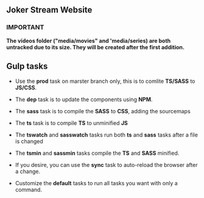 ## Joker Stream Website

### IMPORTANT

**The vídeos folder ("media/movies" and 'media/series) are both untracked due to its size. They will be created after the first addition.**


## Gulp tasks


- Use the **prod** task on marster branch only, this is to comlite **TS/SASS** to **JS/CSS**.

- The **dep** task is to update the components using **NPM**.

- The **sass** task is to compile the **SASS** to **CSS**, adding the sourcemaps

- The **ts** task is to compile **TS** to unminified **JS**

- The **tswatch** and **sasswatch** tasks run both **ts** and **sass** tasks after a file is changed

- The **tsmin** and **sassmin** tasks compile the **TS** and **SASS** minified.

- If you desire, you can use the **sync** task to auto-reload the browser after a change.

- Customize the **default** tasks to run all tasks you want with only a command.